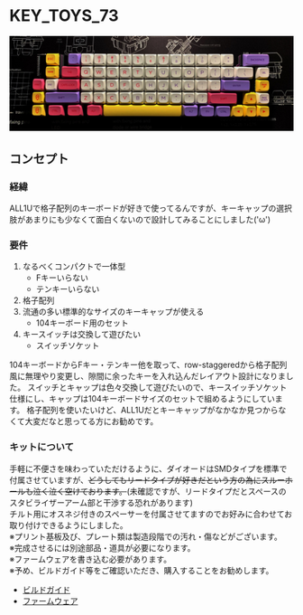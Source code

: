 # KEY_TOYS_73

<img width="2000" alt="代替テキスト" src="https://github.com/T-toys/KEY_TOYS_73/blob/master/image/IMG_0752-2.jpg">

## コンセプト
### 経緯
ALL1Uで格子配列のキーボードが好きで使ってるんですが、キーキャップの選択肢があまりにも少なくて面白くないので設計してみることにしました('ω')
### 要件
1. なるべくコンパクトで一体型
   - Fキーいらない
   - テンキーいらない
1. 格子配列
1. 流通の多い標準的なサイズのキーキャップが使える
   - 104キーボード用のセット
1. キースイッチは交換して遊びたい
   - スイッチソケット

104キーボードからFキー・テンキー他を取って、row-staggeredから格子配列風に無理やり変更し、隙間に余ったキーを入れ込んだレイアウト設計になりました。
スイッチとキャップは色々交換して遊びたいので、キースイッチソケット仕様にし、キャップは104キーボードサイズのセットで組めるようにしています。
格子配列を使いたいけど、ALL1Uだとキーキャップがなかなか見つからなくて大変だなと思ってる方にお勧めです。

### キットについて
手軽に不便さを味わっていただけるように、ダイオードはSMDタイプを標準で付属させていますが、~~どうしてもリードタイプが好きだという方の為にスルーホールも泣く泣く空けております。~~(未確認ですが、リードタイプだとスペースのスタビライザーアーム部と干渉する恐れがあります)<br>
チルト用にオスネジ付きのスペーサーを付属させてますのでお好みに合わせてお取り付けできるようにしました。<br>
※プリント基板及び、プレート類は製造段階での汚れ・傷などがございます。<br>
※完成させるには別途部品・道具が必要になります。<br>
※ファームウェアを書き込む必要があります。<br>
※予め、ビルドガイド等をご確認いただき、購入することをお勧めします。<br>


* [ビルドガイド](https://github.com/T-toys/KEY_TOYS_73/blob/master/buildguide.md)<br>
* [ファームウェア](https://github.com/T-toys/KEY_TOYS_73/blob/master/firmware.md)

